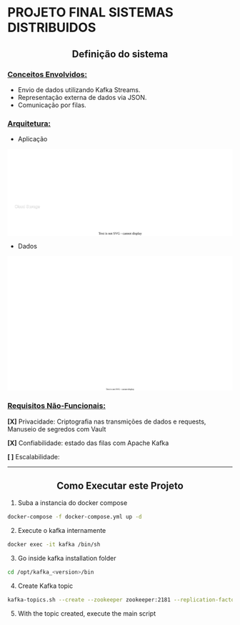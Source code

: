 # PROJETO FINAL SISTEMAS DISTRIBUIDOS

##  <center> **Definição do sistema** </center>

### <u>Conceitos Envolvidos:</u>
- Envio de dados utilizando Kafka Streams.
- Representação externa de dados via JSON.
- Comunicação por filas.
  
### <u>Arquitetura:</u>

- Aplicação
  
<img alt="arquitetura da aplicação distribuida" align="center" src="assets/arctecture.drawio.svg">

- Dados

<img alt="arquitetura dos dados" align="center" src="assets/data_models.drawio.svg">

### <u>Requisitos Não-Funcionais:</u>

**[X]** Privacidade: Criptografia nas transmições de dados e requests, Manuseio de segredos com Vault

**[X]** Confiabilidade: estado das filas com Apache Kafka

**[ ]** Escalabilidade: 

----
## <center> **Como Executar este Projeto** </center>

1. Suba a instancia do docker compose
```sh
docker-compose -f docker-compose.yml up -d
```
2. Execute o kafka internamente
```sh
docker exec -it kafka /bin/sh
```
3. Go inside kafka installation folder
```sh
cd /opt/kafka_<version>/bin
```
4. Create Kafka topic
```sh
kafka-topics.sh --create --zookeeper zookeeper:2181 --replication-factor 1 --partitions 1 --topic <TOPIC-NAME>
```
5. With the topic created, execute the main script
